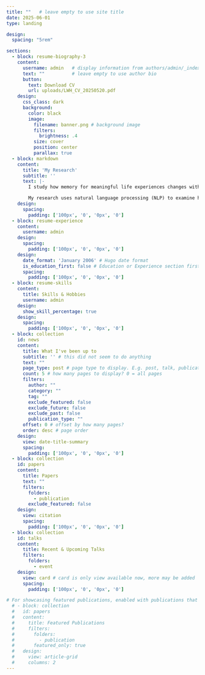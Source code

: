 ```yaml
---
title: ""   # leave empty to use site title
date: 2025-06-01
type: landing

design:
  spacing: "5rem"   

sections:
  - block: resume-biography-3
    content:
      username: admin   # display information from authors/admin/_index.md
      text: ""          # leave empty to use author bio
      button:
        text: Download CV
        url: uploads/LWH_CV_20250520.pdf
    design:
      css_class: dark
      background:
        color: black
        image:          
          filename: banner.png # background image
          filters:
            brightness: .4
          size: cover
          position: center
          parallax: true
  - block: markdown
    content:
      title: 'My Research'
      subtitle: ''
      text: |-
        I study how memory for meaningful life experiences changes with age. I am particulary focused on highly emotional events recalled in natural, narrative form.

        My research uses natural language processing (NLP) to examine how people narrate memories differently across the lifespan. By integrating qualitative depth with quantitative rigor, this mixed-methods approach leverages ecological validity and advancements in NLP to provide a more nuanced understanding of how we remember our lives.
    design:
      spacing:
        padding: ['100px', '0', '0px', '0']
  - block: resume-experience
    content:
      username: admin
    design:
      spacing:
        padding: ['100px', '0', '0px', '0']
    design:
      date_format: 'January 2006' # Hugo date format
      is_education_first: false # Education or Experience section first?
      spacing:
        padding: ['100px', '0', '0px', '0']
  - block: resume-skills
    content:
      title: Skills & Hobbies
      username: admin
    design:
      show_skill_percentage: true
    design:
      spacing:
        padding: ['100px', '0', '0px', '0']
  - block: collection
    id: news
    content:
      title: What I've been up to
      subtitle: '' # this did not seem to do anything
      text: ""
      page_type: post # page type to display. E.g. post, talk, publication...
      count: 5 # how many pages to display? 0 = all pages
      filters:
        author: ""
        category: ""
        tag: ""
        exclude_featured: false
        exclude_future: false
        exclude_past: false
        publication_type: ""
      offset: 0 # offset by how many pages?
      order: desc # page order
    design:
      view: date-title-summary
      spacing:
        padding: ['100px', '0', '0px', '0']
  - block: collection
    id: papers
    content:
      title: Papers
      text: ""
      filters:
        folders:
          - publication
        exclude_featured: false
    design:
      view: citation
      spacing:
        padding: ['100px', '0', '0px', '0']
  - block: collection
    id: talks
    content:
      title: Recent & Upcoming Talks
      filters:
        folders:
          - event
    design:
      view: card # card is only view available now, more may be added
      spacing:
        padding: ['100px', '0', '0px', '0']

# For showcasing featured publications, enabled with publications that have 'featured: true'
  # - block: collection
  #   id: papers
  #   content:
  #     title: Featured Publications
  #     filters:
  #       folders:
  #         - publication
  #       featured_only: true
  #   design:
  #     view: article-grid
  #     columns: 2
---
```


